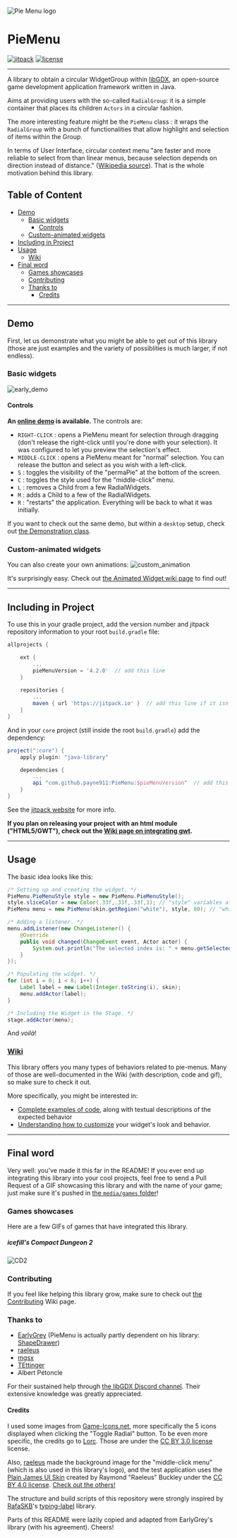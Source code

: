 ![Pie Menu logo](https://raw.githubusercontent.com/payne911/PieMenu/master/pie_menu_logo.png "Logo Title Text 1")

# PieMenu
[![jitpack](https://jitpack.io/v/payne911/PieMenu.svg)](https://jitpack.io/#payne911/PieMenu)
[![license](https://img.shields.io/badge/License-MIT-yellow.svg)](https://github.com/payne911/PieMenu/blob/master/LICENSE)

---

A library to obtain a circular WidgetGroup within [libGDX](https://libgdx.badlogicgames.com/), an open-source game development application framework written in Java.

Aims at providing users with the so-called `RadialGroup`: it is a simple container that places its children `Actors` in a circular fashion.

The more interesting feature might be the `PieMenu` class : it wraps the `RadialGroup` with a bunch of functionalities that allow highlight and selection of items within the Group.

In terms of User Interface, circular context menu "are faster and more reliable to select from than linear menus, because selection depends on direction instead of distance." ([Wikipedia source](https://en.wikipedia.org/wiki/Pie_menu#Comparison_with_other_interaction_techniques)). That is the whole motivation behind this library.

## Table of Content
* [Demo](#demo)
  * [Basic widgets](#basic-widgets)
    * [Controls](#controls)
  * [Custom-animated widgets](#custom-animated-widgets)
* [Including in Project](#including-in-project)
* [Usage](#usage)
  * [Wiki](#wiki)
* [Final word](#final-word)
  * [Games showcases](#games-showcases)
  * [Contributing](#contributing)
  * [Thanks to](#thanks-to)
    * [Credits](#credits)

---

## Demo
First, let us demonstrate what you might be able to get out of this library (those are just examples and the variety of possiblities is much larger, if not endless).

### Basic widgets
![early_demo](https://raw.githubusercontent.com/payne911/PieMenu/master/media/early_demo.gif)

#### Controls
**An [online demo](https://payne911.github.io/PieMenu/) is available.** The controls are:
* ``RIGHT-CLICK`` : opens a PieMenu meant for selection through dragging (don't release the right-click until you're done with your selection). It was configured to let you preview the selection's effect.
* ``MIDDLE-CLICK`` : opens a PieMenu meant for "normal" selection. You can release the button and select as you wish with a left-click.
* ``S`` : toggles the visibility of the "permaPie" at the bottom of the screen.
* ``C`` : toggles the style used for the "middle-click" menu.
* ``L`` : removes a Child from a few RadialWidgets.
* ``M`` : adds a Child to a few of the RadialWidgets.
* ``R`` : "restarts" the application. Everything will be back to what it was initially.

If you want to check out the same demo, but within a `desktop` setup, check out [the Demonstration class](https://github.com/payne911/PieMenu/blob/master/src/test/java/com/payne/games/piemenu/Demonstration.java). 

### Custom-animated widgets
You can also create your own animations:
![custom_animation](https://github.com/payne911/PieMenu/blob/master/media/custom_animation.gif?raw=true)

It's surprisingly easy. Check out [the Animated Widget wiki page](https://github.com/payne911/PieMenu/wiki/Animated-widget/) to find out!

---

## Including in Project
To use this in your gradle project, add the version number and jitpack repository information to your root `build.gradle` file:

```groovy
allprojects {

    ext {
        ...
        pieMenuVersion = '4.2.0'  // add this line
    }
    
    repositories {
        ...
        maven { url 'https://jitpack.io' }  // add this line if it isn't there
    }
}
```

And  in your `core` project (still inside the root `build.gradle`) add the dependency:

```groovy
project(":core") {
    apply plugin: "java-library"

    dependencies {
        ...
        api "com.github.payne911:PieMenu:$pieMenuVersion"  // add this line
    }
}
```

See the [jitpack website](https://jitpack.io/#payne911/PieMenu) for more info.

**If you plan on releasing your project with an html module ("HTML5/GWT"), check out the [Wiki page on integrating gwt](https://github.com/payne911/PieMenu/wiki/GWT-integration).**

---

## Usage
The basic idea looks like this:

```java
/* Setting up and creating the widget. */
PieMenu.PieMenuStyle style = new PieMenu.PieMenuStyle();
style.sliceColor = new Color(.33f,.33f,.33f,1); // "style" variables affect the way the widget looks
PieMenu menu = new PieMenu(skin.getRegion("white"), style, 80); // "white" would be a 1x1 white pixel

/* Adding a listener. */
menu.addListener(new ChangeListener() {
    @Override
    public void changed(ChangeEvent event, Actor actor) {
        System.out.println("The selected index is: " + menu.getSelectedIndex());
    }
});

/* Populating the widget. */
for (int i = 0; i < 8; i++) {
    Label label = new Label(Integer.toString(i), skin);
    menu.addActor(label);
}

/* Including the Widget in the Stage. */
stage.addActor(menu);
```

And *voilà*!

### [Wiki](https://github.com/payne911/PieMenu/wiki)
This library offers you many types of behaviors related to pie-menus. Many of those are well-documented in the Wiki (with description, code and gif), so make sure to check it out.

More specifically, you might be interested in:
* [Complete examples of code](https://github.com/payne911/PieMenu/wiki/Examples), along with textual descriptions of the expected behavior
* [Understanding how to customize](https://github.com/payne911/PieMenu/wiki/Customizing-the-widget) your widget's look and behavior.

---

## Final word
Very well: you've made it this far in the README! If you ever end up integrating this library into your cool projects, feel free to send a Pull Request of a GIF showcasing this library and with the name of your game; just make sure it's pushed in [the ``media/games`` folder](https://github.com/payne911/PieMenu/tree/master/media/games)!

### Games showcases
Here are a few GIFs of games that have integrated this library.

##### icefill's Compact Dungeon 2
![CD2](https://github.com/payne911/PieMenu/blob/master/media/games/CompactDungeon2_icefill.gif?raw=true)


### Contributing
If you feel like helping this library grow, make sure to check out [the Contributing](https://github.com/payne911/PieMenu/wiki/Contributing) Wiki page.

### Thanks to
* [EarlyGrey](https://github.com/earlygrey) (PieMenu is actually partly dependent on his library: [ShapeDrawer](https://github.com/earlygrey/shapedrawer))
* [raeleus](https://github.com/raeleus)
* [mgsx](https://github.com/mgsx-dev)
* [TEttinger](https://github.com/tommyettinger)
* Albert Pétoncle

For their sustained help through [the libGDX Discord channel](https://discord.gg/6pgDK9F). Their extensive knowledge was greatly appreciated.

#### Credits
I used some images from [Game-Icons.net](https://game-icons.net/), more specifically the 5 icons displayed when clicking the "Toggle Radial" button. To be even more specific, the credits go to [Lorc](http://lorcblog.blogspot.com/). Those are under the [CC BY 3.0 license](https://creativecommons.org/licenses/by/3.0/) license.

Also, [raeleus](https://github.com/raeleus) made the background image for the "middle-click menu" (which is also used in this library's logo), and the test application uses the [Plain James UI Skin](https://github.com/raeleus/Plain-James-UI) created by Raymond "Raeleus" Buckley under the [CC BY 4.0 license](https://creativecommons.org/licenses/by/4.0/). [Check out the others!](https://ray3k.wordpress.com/artwork/)

The structure and build scripts of this repository were strongly inspired by [RafaSKB](https://github.com/rafaskb)'s [typing-label](https://github.com/rafaskb/typing-label) library.

Parts of this README were lazily copied and adapted from EarlyGrey's library (with his agreement). Cheers!
